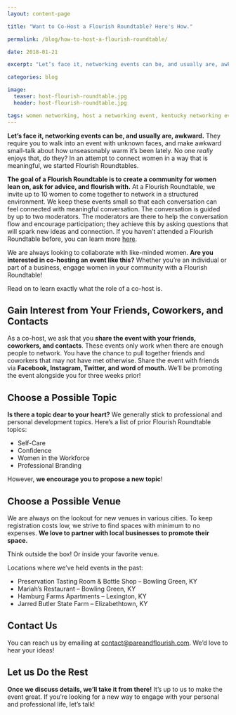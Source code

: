 ```yaml
---
layout: content-page

title: "Want to Co-Host a Flourish Roundtable? Here's How."

permalink: /blog/how-to-host-a-flourish-roundtable/

date: 2018-01-21

excerpt: "Let’s face it, networking events can be, and usually are, awkward. They require you to walk into an event with unknown faces, and make awkward small-talk about how unseasonably warm it’s been lately."

categories: blog

image:
  teaser: host-flourish-roundtable.jpg
  header: host-flourish-roundtable.jpg

tags: women networking, host a networking event, kentucky networking event, bowling green kentucky networking event, lexington kentucky networking event, elizabethtown kentucky networking event
---
```


**Let’s face it, networking events can be, and usually are, awkward.** They require you to walk into an event with unknown faces, and make awkward small-talk about how unseasonably warm it’s been lately. No one *really* enjoys that, do they? In an attempt to connect women in a way that is meaningful, we started Flourish Roundtables. 

**The goal of a Flourish Roundtable is to create a community for women lean on, ask for advice, and flourish with.** At a Flourish Roundtable, we invite up to 10 women to come together to network in a structured environment. We keep these events small so that each conversation can feel connected with meaningful conversation. The conversation is guided by up to two moderators. The moderators are there to help the conversation flow and encourage participation; they achieve this by asking questions that will spark new ideas and connection. If you haven’t attended a Flourish Roundtable before, you can learn more [here](/events).

We are always looking to collaborate with like-minded women. **Are you interested in co-hosting an event like this?** Whether you’re an individual or part of a business, engage women in your community with a Flourish Roundtable! 

Read on to learn exactly what the role of a co-host is. 

## Gain Interest from Your Friends, Coworkers, and Contacts

As a co-host, we ask that you **share the event with your friends, coworkers, and contacts**. These events only work when there are enough people to network. You have the chance to pull together friends and coworkers that may not have met otherwise. Share the event with friends via **Facebook, Instagram, Twitter, and word of mouth.** We’ll be promoting the event alongside you for three weeks prior! 

## Choose a Possible Topic

**Is there a topic dear to your heart?** We generally stick to professional and personal development topics. Here’s a list of prior Flourish Roundtable topics: 

- Self-Care
- Confidence
- Women in the Workforce
- Professional Branding

However, **we encourage you to propose a new topic**! 

## Choose a Possible Venue

We are always on the lookout for new venues in various cities. To keep registration costs low, we strive to find spaces with minimum to no expenses. **We love to partner with local businesses to promote their space.**

Think outside the box! Or inside your favorite venue. 

Locations where we’ve held events in the past: 

- Preservation Tasting Room & Bottle Shop – Bowling Green, KY
- Mariah’s Restaurant – Bowling Green, KY
- Hamburg Farms Apartments – Lexington, KY 
- Jarred Butler State Farm – Elizabethtown, KY

## Contact Us

You can reach us by emailing at [contact@pareandflourish.com](mailto:contact@pareandflourish.com). We’d love to hear your ideas! 

## Let us Do the Rest 

**Once we discuss details, we’ll take it from there!** It’s up to us to make the event great. If you’re looking for a new way to engage with your personal and professional life, let’s talk! 
